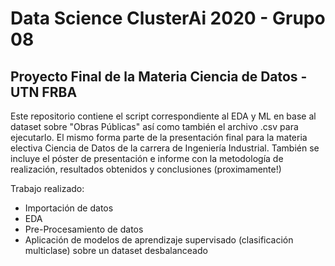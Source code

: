 # Data Science ClusterAi 2020 - Grupo 08

## Proyecto Final de la Materia Ciencia de Datos - UTN FRBA 

Este repositorio contiene el script correspondiente al EDA y ML en base al dataset sobre "Obras Públicas" así como también el archivo .csv para ejecutarlo. 
El mismo forma parte de la presentación final para la materia electiva Ciencia de Datos de la carrera de Ingeniería Industrial. También se incluye el póster de presentación e informe con la metodología de realización, resultados obtenidos y conclusiones (proximamente!)

Trabajo realizado:
- Importación de datos
- EDA
- Pre-Procesamiento de datos
- Aplicación de modelos de aprendizaje supervisado (clasificación multiclase) sobre un dataset desbalanceado


